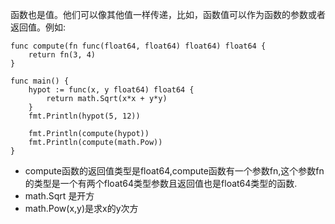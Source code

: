 函数也是值。他们可以像其他值一样传递，比如，函数值可以作为函数的参数或者返回值。例如:

```
func compute(fn func(float64, float64) float64) float64 {
    return fn(3, 4)
}

func main() {
    hypot := func(x, y float64) float64 {
        return math.Sqrt(x*x + y*y)
    }
    fmt.Println(hypot(5, 12))

    fmt.Println(compute(hypot))
    fmt.Println(compute(math.Pow))
}

```

* compute函数的返回值类型是float64,compute函数有一个参数fn,这个参数fn的类型是一个有两个float64类型参数且返回值也是float64类型的函数.
* math.Sqrt 是开方
* math.Pow\(x,y\)是求x的y次方



